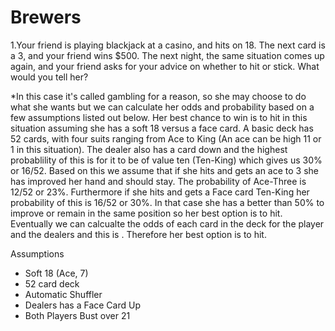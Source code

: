 # Brewers 

1.Your friend is playing blackjack at a casino, and hits on 18. The next card is a 3, and your friend wins $500. The next night, the same situation comes up again, and your friend asks for your advice on whether to hit or stick. What would you tell her?  

*In this case it's called gambling for a reason, so she may choose to do what she wants but we can calculate her odds and probability based on a few assumptions listed out below. Her best chance to win is to hit in this situation assuming she has a soft 18 versus a face card. A basic deck has 52 cards, with four suits ranging from Ace to King (An ace can be high 11 or 1 in this situation). The dealer also has a card down and the highest probablility of this is for it to be of value ten (Ten-King) which gives us 30% or 16/52. Based on this we assume that if she hits and gets an ace to 3 she has improved her hand and should stay. The probability of Ace-Three  is 12/52 or 23%. Furthermore if she hits and gets a Face card Ten-King her probability of this is 16/52 or 30%. In that case she has a better than 50% to improve or remain in the same position so her best option is to hit. Eventually we can calcualte the odds of each card in the deck for the player and the dealers and this is . Therefore her best option is to hit. 

Assumptions 

* Soft 18 (Ace, 7) 
* 52 card deck 
* Automatic Shuffler
* Dealers has a Face Card Up 
* Both Players Bust over 21 







